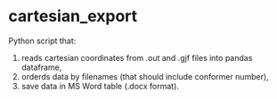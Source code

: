 # cartesian_export
Python script that:
1. reads cartesian coordinates from .out and .gjf files into pandas dataframe,
2. orderds data by filenames (that should include conformer number),
3. save data in MS Word table (.docx format).
